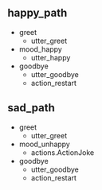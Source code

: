 ## happy_path
* greet
  - utter_greet
* mood_happy
  - utter_happy
* goodbye
  - utter_goodbye
  - action_restart

## sad_path
* greet
  - utter_greet
* mood_unhappy
  - actions.ActionJoke
* goodbye
  - utter_goodbye
  - action_restart
